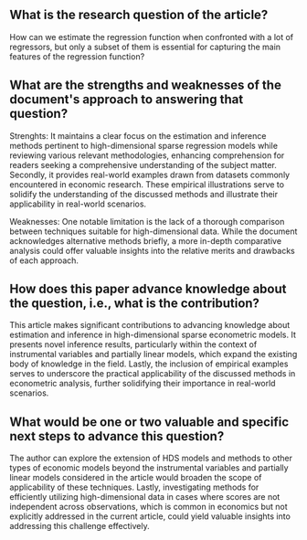 ## What is the research question of the article?

How can we estimate the regression function when confronted with a lot of regressors, 
but only a subset of them is essential for capturing the main features of the regression function?

## What are the strengths and weaknesses of the document's approach to answering that question?

Strenghts: It maintains a clear focus on the estimation and inference methods pertinent to high-dimensional sparse 
regression models while reviewing various relevant methodologies, enhancing comprehension for readers seeking a comprehensive
 understanding of the subject matter. Secondly, it provides real-world examples drawn from datasets commonly encountered in economic research. 
These empirical illustrations serve to solidify the understanding of the discussed methods and illustrate their applicability in 
real-world scenarios.

Weaknesses: One notable limitation is the lack of a thorough comparison between techniques suitable for high-dimensional data.
 While the document acknowledges alternative methods briefly, a more in-depth comparative analysis could offer valuable insights 
into the relative merits and drawbacks of each approach. 

## How does this paper advance knowledge about the question, i.e., what is the contribution?

This article makes significant contributions to advancing knowledge about estimation and inference in high-dimensional
 sparse econometric models. It presents novel inference results, particularly within the context of instrumental variables 
and partially linear models, which expand the existing body of knowledge in the field. Lastly, the inclusion of empirical 
examples serves to underscore the practical applicability of the discussed methods in econometric analysis, further solidifying
 their importance in real-world scenarios.

## What would be one or two valuable and specific next steps to advance this question?

The author can explore the extension of HDS models and methods to other types of economic models beyond the instrumental
 variables and partially linear models considered in the article would broaden the scope of applicability of these techniques. 
Lastly, investigating methods for efficiently utilizing high-dimensional data in cases where scores are not independent across
 observations, which is common in economics but not explicitly addressed in the current article, could yield valuable insights
 into addressing this challenge effectively.
